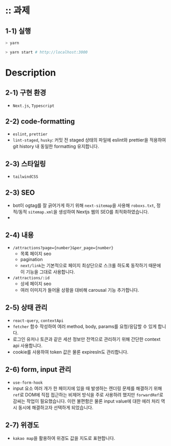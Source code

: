 # :: 과제

## 1-1) 실행

```bash
> yarn

> yarn start # http://localhost:3000
```

# Description

## 2-1) 구현 환경

- `Next.js`, `Typescript`

## 2-2) code-formatting

- `eslint`, `prettier`
- `lint-staged`, `husky`: 커밋 전 staged 상태의 파일에 eslint와 prettier을 적용하여 git history 내 동일한 formatting 유지합니다.

## 2-3) 스타일링

- `tailwindCSS`

## 2-3) SEO

- bot이 ogtag를 잘 긁어가게 하기 위해 `next-sitemap`을 사용해 `roboxs.txt`, 정적/동적 `sitemap.xml`을 생성하여 Nextjs 웹의 SEO를 최적화하였습니다.
-

## 2-4) 내용

- `/attractions?page={number}&per_page={number}`
  - 목록 페이지 seo
  - pagination
  - `next/link`는 기본적으로 페이지 최상단으로 스크롤 하도록 동작하기 때문에 이 기능을 그대로 사용합니다.
- `/attractions/:id`
  - 상세 페이지 seo
  - 여러 이미지가 들어올 상황을 대비해 carousal 기능 추가합니다.

## 2-5) 상태 관리

- `react-query`, `contextApi`
- `fetcher` 함수 작성하여 여러 method, body, params를 요청/응답할 수 있게 합니다.
- 로그인 유저나 토큰과 같은 세션 정보만 전역으로 관리하기 위해 간단한 context api 사용합니다.
- cookie를 사용하여 token 값은 물론 expiresIn도 관리합니다.

## 2-6) form, input 관리

- `use-form-hook`
- input 요소 여러 개가 한 페이지에 있을 때 발생하는 렌더링 문제를 해결하기 위해 `ref`로 DOM에 직접 접근하는 비제어 방식을 주로 사용하려 했지만 `forwardRef`로 감싸는 작업이 필요했습니다. 이런 불편함은 물론 input value에 대한 에러 처리 역시 동시에 해결하고자 선택하게 되었습니다.

## 2-7) 위경도

- `kakao map`을 활용하여 위경도 값을 지도로 표현합니다.
